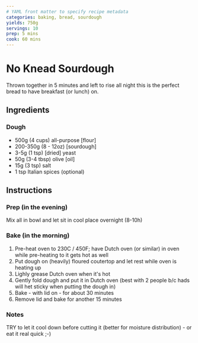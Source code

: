 ```yaml
---
# YAML front matter to specify recipe metadata
categories: baking, bread, sourdough
yields: 750g
servings: 10
prep: 5 mins
cook: 60 mins
---
```


# No Knead Sourdough

Thrown together in 5 minutes and left to rise all night this is the perfect bread to have breakfast (or lunch) on.

## Ingredients

### Dough
- 500g (4 cups)		all-purpose [flour]
- 200-350g (8 - 12oz)	[sourdough]
- 3-5g 	(1 tsp)	[dried] yeast
- 50g (3-4 tbsp)		olive [oil]
- 15g (3 tsp)		salt
- 1 tsp 			Italian spices (optional)


## Instructions

### Prep (in the evening)
Mix all in bowl and let sit in cool place overnight (8-10h)

### Bake (in the morning)
1. Pre-heat oven to 230C / 450F; have Dutch oven (or similar) in oven while pre-heating to it gets hot as well
2. Put dough on (heavily) floured coutertop and let rest while oven is heating up
3. Lighly grease Dutch oven when it's hot
4. Gently fold dough and put it in Dutch oven (best with 2 people b/c hads will het sticky when putting the dough in)
5. Bake - with lid on - for about 30 minutes
6. Remove lid and bake for another 15 minutes

### Notes
TRY to let it cool down before cutting it (better for moisture distribution) - or eat it real quick ;-)


